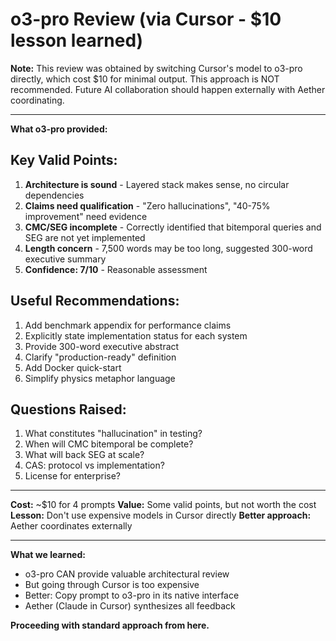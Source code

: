 # o3-pro Review (via Cursor - $10 lesson learned)

**Note:** This review was obtained by switching Cursor's model to o3-pro directly, which cost $10 for minimal output. This approach is NOT recommended. Future AI collaboration should happen externally with Aether coordinating.

---

**What o3-pro provided:**

## Key Valid Points:

1. **Architecture is sound** - Layered stack makes sense, no circular dependencies
2. **Claims need qualification** - "Zero hallucinations", "40-75% improvement" need evidence
3. **CMC/SEG incomplete** - Correctly identified that bitemporal queries and SEG are not yet implemented
4. **Length concern** - 7,500 words may be too long, suggested 300-word executive summary
5. **Confidence: 7/10** - Reasonable assessment

## Useful Recommendations:

1. Add benchmark appendix for performance claims
2. Explicitly state implementation status for each system
3. Provide 300-word executive abstract
4. Clarify "production-ready" definition
5. Add Docker quick-start
6. Simplify physics metaphor language

## Questions Raised:

1. What constitutes "hallucination" in testing?
2. When will CMC bitemporal be complete?
3. What will back SEG at scale?
4. CAS: protocol vs implementation?
5. License for enterprise?

---

**Cost:** ~$10 for 4 prompts
**Value:** Some valid points, but not worth the cost
**Lesson:** Don't use expensive models in Cursor directly
**Better approach:** Aether coordinates externally

---

**What we learned:**
- o3-pro CAN provide valuable architectural review
- But going through Cursor is too expensive
- Better: Copy prompt to o3-pro in its native interface
- Aether (Claude in Cursor) synthesizes all feedback

**Proceeding with standard approach from here.**

